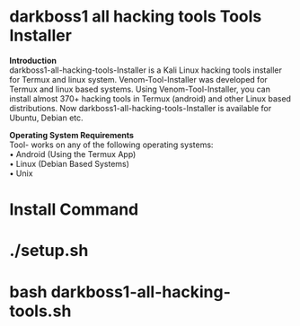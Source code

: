 # darkboss1 all hacking tools Tools Installer
<b>Introduction</b><br>
darkboss1-all-hacking-tools-Installer is a Kali Linux hacking tools installer for Termux and linux system. Venom-Tool-Installer was developed for Termux and linux based systems. Using Venom-Tool-Installer, you can install almost 370+ hacking tools in Termux (android) and other Linux based distributions. Now darkboss1-all-hacking-tools-Installer is available for Ubuntu, Debian etc.

<b>Operating System Requirements</b><br>
Tool- works on any of the following operating systems:<br>
• Android (Using the Termux App)<br>
• Linux (Debian Based Systems)<br>
• Unix<br>

# Install Command
# ./setup.sh
# bash darkboss1-all-hacking-tools.sh
